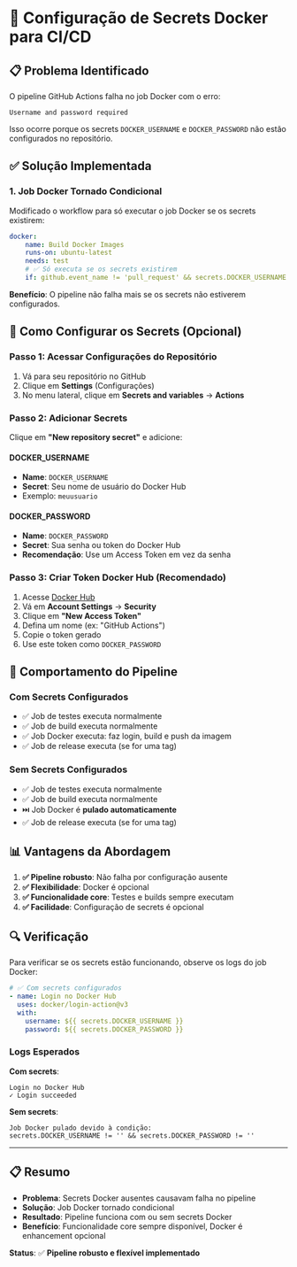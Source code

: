 # 🐳 Configuração de Secrets Docker para CI/CD

## 📋 **Problema Identificado**

O pipeline GitHub Actions falha no job Docker com o erro:
```
Username and password required
```

Isso ocorre porque os secrets `DOCKER_USERNAME` e `DOCKER_PASSWORD` não estão configurados no repositório.

## ✅ **Solução Implementada**

### **1. Job Docker Tornado Condicional**

Modificado o workflow para só executar o job Docker se os secrets existirem:

```yaml
docker:
    name: Build Docker Images
    runs-on: ubuntu-latest
    needs: test
    # ✅ Só executa se os secrets existirem
    if: github.event_name != 'pull_request' && secrets.DOCKER_USERNAME != '' && secrets.DOCKER_PASSWORD != ''
```

**Benefício**: O pipeline não falha mais se os secrets não estiverem configurados.

## 🔧 **Como Configurar os Secrets (Opcional)**

### **Passo 1: Acessar Configurações do Repositório**

1. Vá para seu repositório no GitHub
2. Clique em **Settings** (Configurações)
3. No menu lateral, clique em **Secrets and variables** → **Actions**

### **Passo 2: Adicionar Secrets**

Clique em **"New repository secret"** e adicione:

#### **DOCKER_USERNAME**
- **Name**: `DOCKER_USERNAME`
- **Secret**: Seu nome de usuário do Docker Hub
- Exemplo: `meuusuario`

#### **DOCKER_PASSWORD**
- **Name**: `DOCKER_PASSWORD`  
- **Secret**: Sua senha ou token do Docker Hub
- **Recomendação**: Use um Access Token em vez da senha

### **Passo 3: Criar Token Docker Hub (Recomendado)**

1. Acesse [Docker Hub](https://hub.docker.com/)
2. Vá em **Account Settings** → **Security**
3. Clique em **"New Access Token"**
4. Defina um nome (ex: "GitHub Actions")
5. Copie o token gerado
6. Use este token como `DOCKER_PASSWORD`

## 🚀 **Comportamento do Pipeline**

### **Com Secrets Configurados**
- ✅ Job de testes executa normalmente
- ✅ Job de build executa normalmente  
- ✅ Job Docker executa: faz login, build e push da imagem
- ✅ Job de release executa (se for uma tag)

### **Sem Secrets Configurados**
- ✅ Job de testes executa normalmente
- ✅ Job de build executa normalmente
- ⏭️ Job Docker é **pulado automaticamente**
- ✅ Job de release executa (se for uma tag)

## 📊 **Vantagens da Abordagem**

1. **✅ Pipeline robusto**: Não falha por configuração ausente
2. **✅ Flexibilidade**: Docker é opcional
3. **✅ Funcionalidade core**: Testes e builds sempre executam
4. **✅ Facilidade**: Configuração de secrets é opcional

## 🔍 **Verificação**

Para verificar se os secrets estão funcionando, observe os logs do job Docker:

```yaml
# ✅ Com secrets configurados
- name: Login no Docker Hub
  uses: docker/login-action@v3
  with:
    username: ${{ secrets.DOCKER_USERNAME }}
    password: ${{ secrets.DOCKER_PASSWORD }}
```

### **Logs Esperados**

**Com secrets**: 
```
Login no Docker Hub
✓ Login succeeded
```

**Sem secrets**:
```
Job Docker pulado devido à condição: 
secrets.DOCKER_USERNAME != '' && secrets.DOCKER_PASSWORD != ''
```

---

## 📋 **Resumo**

- **Problema**: Secrets Docker ausentes causavam falha no pipeline
- **Solução**: Job Docker tornado condicional  
- **Resultado**: Pipeline funciona com ou sem secrets Docker
- **Benefício**: Funcionalidade core sempre disponível, Docker é enhancement opcional

**Status**: ✅ **Pipeline robusto e flexível implementado**
